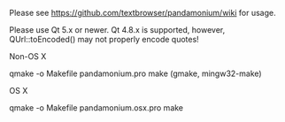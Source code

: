 Please see https://github.com/textbrowser/pandamonium/wiki for usage.

Please use Qt 5.x or newer. Qt 4.8.x is supported, however, QUrl::toEncoded()
may not properly encode quotes!

Non-OS X

qmake -o Makefile pandamonium.pro
make (gmake, mingw32-make)

OS X

qmake -o Makefile pandamonium.osx.pro
make
